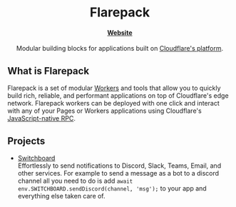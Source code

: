 <h1 align="center">
  Flarepack
</h1>

<h4 align="center">
  <a href="https://flarepack.github.io">Website</a>
</h4>

<p align="center">
  Modular building blocks for applications built on <a href="https://developers.cloudflare.com">Cloudflare's platform</a>.
</p>

## What is Flarepack

Flarepack is a set of modular [Workers](https://workers.cloudflare.com/) and tools that allow you to quickly build rich, reliable, and performant applications on top of Cloudflare's edge network. Flarepack workers can be deployed with one click and interact with any of your Pages or Workers applications using Cloudflare's [JavaScript-native RPC](https://blog.cloudflare.com/javascript-native-rpc).

## Projects
- [Switchboard](https://github.com/flarepack/switchboard)   
Effortlessly to send notifications to Discord, Slack, Teams, Email, and other services. For example to send a message as a bot to a discord channel all you need to do is add `await env.SWITCHBOARD.sendDiscord(channel, 'msg');` to your app and everything else taken care of.


